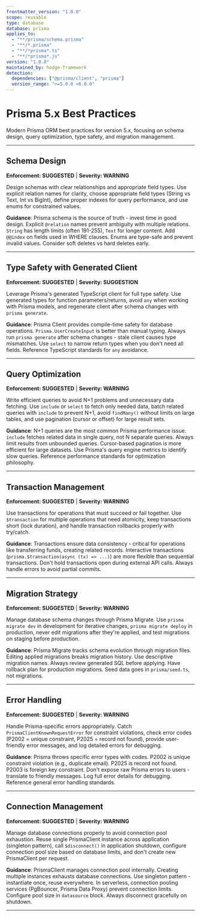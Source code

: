 ```yaml
---
frontmatter_version: "1.0.0"
scope: reusable
type: database
database: prisma
applies_to:
  - "**/prisma/schema.prisma"
  - "**/*.prisma"
  - "**/*prisma*.ts"
  - "**/*prisma*.js"
version: "1.0.0"
maintained_by: hodge-framework
detection:
  dependencies: ["@prisma/client", "prisma"]
  version_range: ">=5.0.0 <6.0.0"
---
```


# Prisma 5.x Best Practices

Modern Prisma ORM best practices for version 5.x, focusing on schema design, query optimization, type safety, and migration management.

---

## Schema Design
**Enforcement: SUGGESTED** | **Severity: WARNING**

Design schemas with clear relationships and appropriate field types. Use explicit relation names for clarity, choose appropriate field types (String vs Text, Int vs BigInt), define proper indexes for query performance, and use enums for constrained values.

**Guidance**: Prisma schema is the source of truth - invest time in good design. Explicit `@relation` names prevent ambiguity with multiple relations. `String` has length limits (often 191-255), `Text` for longer content. Add `@@index` on fields used in WHERE clauses. Enums are type-safe and prevent invalid values. Consider soft deletes vs hard deletes early.

---

## Type Safety with Generated Client
**Enforcement: SUGGESTED** | **Severity: SUGGESTION**

Leverage Prisma's generated TypeScript client for full type safety. Use generated types for function parameters/returns, avoid `any` when working with Prisma models, and regenerate client after schema changes with `prisma generate`.

**Guidance**: Prisma Client provides compile-time safety for database operations. `Prisma.UserCreateInput` is better than manual typing. Always run `prisma generate` after schema changes - stale client causes type mismatches. Use `select` to narrow return types when you don't need all fields. Reference TypeScript standards for `any` avoidance.

---

## Query Optimization
**Enforcement: SUGGESTED** | **Severity: WARNING**

Write efficient queries to avoid N+1 problems and unnecessary data fetching. Use `include` or `select` to fetch only needed data, batch related queries with `include` to prevent N+1, avoid `findMany()` without limits on large tables, and use pagination (cursor or offset) for large result sets.

**Guidance**: N+1 queries are the most common Prisma performance issue. `include` fetches related data in single query, not N separate queries. Always limit results from unbounded queries. Cursor-based pagination is more efficient for large datasets. Use Prisma's query engine metrics to identify slow queries. Reference performance standards for optimization philosophy.

---

## Transaction Management
**Enforcement: SUGGESTED** | **Severity: WARNING**

Use transactions for operations that must succeed or fail together. Use `$transaction` for multiple operations that need atomicity, keep transactions short (lock duration), and handle transaction rollbacks properly with try/catch.

**Guidance**: Transactions ensure data consistency - critical for operations like transferring funds, creating related records. Interactive transactions (`prisma.$transaction(async (tx) => ...)`) are more flexible than sequential transactions. Don't hold transactions open during external API calls. Always handle errors to avoid partial commits.

---

## Migration Strategy
**Enforcement: SUGGESTED** | **Severity: WARNING**

Manage database schema changes through Prisma Migrate. Use `prisma migrate dev` in development for iterative changes, `prisma migrate deploy` in production, never edit migrations after they're applied, and test migrations on staging before production.

**Guidance**: Prisma Migrate tracks schema evolution through migration files. Editing applied migrations breaks migration history. Use descriptive migration names. Always review generated SQL before applying. Have rollback plan for production migrations. Seed data goes in `prisma/seed.ts`, not migrations.

---

## Error Handling
**Enforcement: SUGGESTED** | **Severity: WARNING**

Handle Prisma-specific errors appropriately. Catch `PrismaClientKnownRequestError` for constraint violations, check error codes (P2002 = unique constraint, P2025 = record not found), provide user-friendly error messages, and log detailed errors for debugging.

**Guidance**: Prisma throws specific error types with codes. P2002 is unique constraint violation (e.g., duplicate email). P2025 is record not found. P2003 is foreign key constraint. Don't expose raw Prisma errors to users - translate to friendly messages. Log full error details for debugging. Reference general error handling standards.

---

## Connection Management
**Enforcement: SUGGESTED** | **Severity: WARNING**

Manage database connections properly to avoid connection pool exhaustion. Reuse single PrismaClient instance across application (singleton pattern), call `$disconnect()` in application shutdown, configure connection pool size based on database limits, and don't create new PrismaClient per request.

**Guidance**: PrismaClient manages connection pool internally. Creating multiple instances exhausts database connections. Use singleton pattern - instantiate once, reuse everywhere. In serverless, connection pooling services (PgBouncer, Prisma Data Proxy) prevent connection limits. Configure pool size in `datasource` block. Always disconnect gracefully on shutdown.

---
